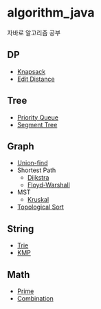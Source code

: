 # algorithm_java  
자바로 알고리즘 공부    
## DP  
 - [Knapsack](https://github.com/kyusch0330/algorithm_java/blob/master/Algorithm/src/dp/Knapsack.java)  
 - [Edit Distance](https://github.com/kyuseop-choi/algorithm_java/blob/master/Algorithm/src/dp/EditDistane.java)  
## Tree 
 - [Priority Queue](https://github.com/kyusch0330/algorithm_java/blob/master/Algorithm/src/heap/Heap.java)  
 - [Segment Tree](https://github.com/kyusch0330/algorithm_java/blob/master/Algorithm/src/graph/segment_tree/segmentTree.java)  
## Graph  
 - [Union-find](https://github.com/kyusch0330/algorithm_java/blob/master/Algorithm/src/graph/union_find/UnionFind.java)
 - Shortest Path  
   - [Dijkstra](https://github.com/kyusch0330/algorithm_java/blob/master/Algorithm/src/graph/shortest_path/dijkstra/Dijkstra.java)  
   - [Floyd-Warshall](https://github.com/kyusch0330/algorithm_java/blob/master/Algorithm/src/graph/shortest_path/floyd_warshall/FloydWarshall.java)  
 - MST  
   - [Kruskal](https://github.com/kyusch0330/algorithm_java/blob/master/Algorithm/src/graph/mst/kruskal/Kruskal.java)  
 - [Topological Sort](https://github.com/kyusch0330/algorithm_java/blob/master/Algorithm/src/graph/topological_sort/TopologicalSort.java)  
## String
 - [Trie](https://github.com/kyusch0330/algorithm_java/blob/master/Algorithm/src/string/trie/Trie.java)  
 - [KMP](https://github.com/kyusch0330/algorithm_java/blob/master/Algorithm/src/string/kmp/KMP.java)  
## Math  
 - [Prime](https://github.com/kyusch0330/algorithm_java/blob/master/Algorithm/src/Math/prime/Eratos.java)  
 - [Combination](https://github.com/kyusch0330/algorithm_java/blob/master/Algorithm/src/Math/combination/Combination.java)    

